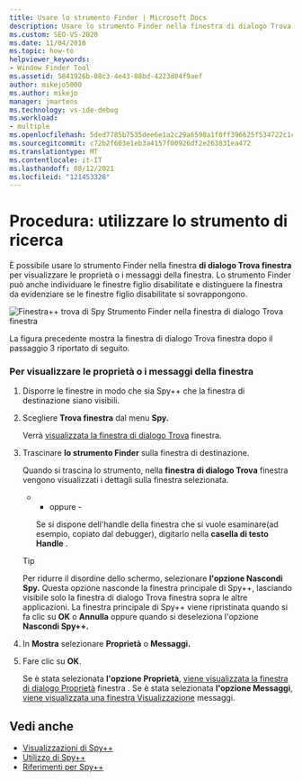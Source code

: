 ```yaml
---
title: Usare lo strumento Finder | Microsoft Docs
description: Usare lo strumento Finder nella finestra di dialogo Trova finestra dello strumento Spy++ per visualizzare le proprietà o i messaggi della finestra durante una sessione di debug.
ms.custom: SEO-VS-2020
ms.date: 11/04/2016
ms.topic: how-to
helpviewer_keywords:
- Window Finder Tool
ms.assetid: 5841926b-08c3-4e43-88bd-4223d04f9aef
author: mikejo5000
ms.author: mikejo
manager: jmartens
ms.technology: vs-ide-debug
ms.workload:
- multiple
ms.openlocfilehash: 5ded7785b7535dee6e1a2c29a6590a1f0ff396625f534722c1cb0a620c3915d5
ms.sourcegitcommit: c72b2f603e1eb3a4157f00926df2e263831ea472
ms.translationtype: MT
ms.contentlocale: it-IT
ms.lasthandoff: 08/12/2021
ms.locfileid: "121453328"
---
```

# <a name="how-to-use-the-finder-tool"></a>Procedura: utilizzare lo strumento di ricerca
È possibile usare lo strumento Finder nella finestra **di dialogo Trova finestra** per visualizzare le proprietà o i messaggi della finestra. Lo strumento Finder può anche individuare le finestre figlio disabilitate e distinguere la finestra da evidenziare se le finestre figlio disabilitate si sovrappongono.

 ![Finestra&#43;&#43; trova di Spy](../debugger/media/icon_spy--_find.png "Icon_Spy++_Find") Strumento Finder nella finestra di dialogo Trova finestra

 La figura precedente mostra la finestra di dialogo Trova finestra dopo il passaggio 3 riportato di seguito.

### <a name="to-display-window-properties-or-messages"></a>Per visualizzare le proprietà o i messaggi della finestra

1. Disporre le finestre in modo che sia Spy++ che la finestra di destinazione siano visibili.

2. Scegliere **Trova finestra** dal menu **Spy.**

    Verrà [visualizzata la finestra di dialogo Trova](../debugger/find-window-dialog-box.md) finestra.

3. Trascinare **lo strumento Finder** sulla finestra di destinazione.

    Quando si trascina lo strumento, nella **finestra di dialogo Trova** finestra vengono visualizzati i dettagli sulla finestra selezionata.

   - - oppure -

     Se si dispone dell'handle della finestra che si vuole esaminare(ad esempio, copiato dal debugger), digitarlo nella **casella di testo Handle** .

   > [!TIP]
   > Per ridurre il disordine dello schermo, selezionare **l'opzione Nascondi Spy.** Questa opzione nasconde la finestra principale di  Spy++, lasciando visibile solo la finestra di dialogo Trova finestra sopra le altre applicazioni. La finestra principale di Spy++ viene ripristinata quando si fa clic su **OK** o **Annulla** oppure quando si deseleziona l'opzione **Nascondi Spy++.**

4. In **Mostra** selezionare **Proprietà** o **Messaggi.**

5. Fare clic su **OK**.

    Se è stata selezionata **l'opzione Proprietà**, [viene visualizzata la finestra di dialogo Proprietà](../debugger/window-properties-dialog-box.md) finestra . Se è stata selezionata **l'opzione Messaggi**, [viene visualizzata una finestra Visualizzazione](../debugger/messages-view.md) messaggi.

## <a name="see-also"></a>Vedi anche
- [Visualizzazioni di Spy++](../debugger/spy-increment-views.md)
- [Utilizzo di Spy++](../debugger/using-spy-increment.md)
- [Riferimenti per Spy++](../debugger/spy-increment-reference.md)